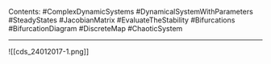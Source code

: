 Contents:
#ComplexDynamicSystems 
#DynamicalSystemWithParameters 
#SteadyStates 
#JacobianMatrix 
#EvaluateTheStability 
 #Bifurcations 
 #BifurcationDiagram 
 #DiscreteMap 
 #ChaoticSystem 
 
---

![[cds_24012017-1.png]]